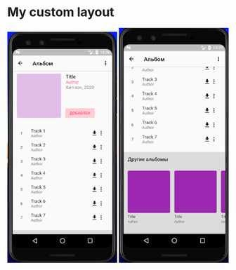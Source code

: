 # My custom layout

<img src="./assets/screen1.png" alt="drawing" width="250"/>
<img src="./assets/screen2.png" alt="drawing" width="250"/>
